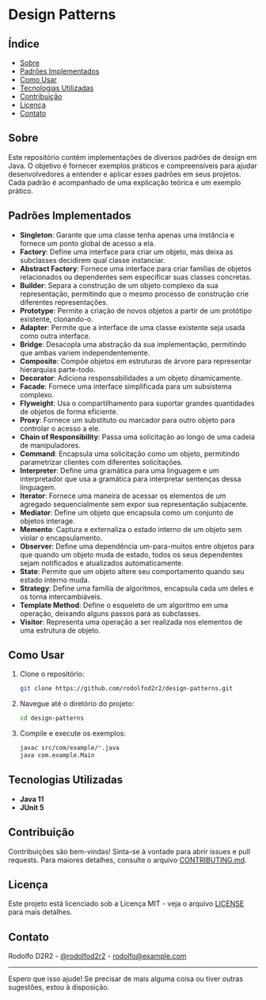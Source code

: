 # Design Patterns



## Índice

- [Sobre](#sobre)
- [Padrões Implementados](#padrões-implementados)
- [Como Usar](#como-usar)
- [Tecnologias Utilizadas](#tecnologias-utilizadas)
- [Contribuição](#contribuição)
- [Licença](#licença)
- [Contato](#contato)

## Sobre

Este repositório contém implementações de diversos padrões de design em Java. O objetivo é fornecer exemplos práticos e compreensíveis para ajudar desenvolvedores a entender e aplicar esses padrões em seus projetos. Cada padrão é acompanhado de uma explicação teórica e um exemplo prático.

## Padrões Implementados

- **Singleton**: Garante que uma classe tenha apenas uma instância e fornece um ponto global de acesso a ela.
- **Factory**: Define uma interface para criar um objeto, mas deixa as subclasses decidirem qual classe instanciar.
- **Abstract Factory**: Fornece uma interface para criar famílias de objetos relacionados ou dependentes sem especificar suas classes concretas.
- **Builder**: Separa a construção de um objeto complexo da sua representação, permitindo que o mesmo processo de construção crie diferentes representações.
- **Prototype**: Permite a criação de novos objetos a partir de um protótipo existente, clonando-o.
- **Adapter**: Permite que a interface de uma classe existente seja usada como outra interface.
- **Bridge**: Desacopla uma abstração da sua implementação, permitindo que ambas variem independentemente.
- **Composite**: Compõe objetos em estruturas de árvore para representar hierarquias parte-todo.
- **Decorator**: Adiciona responsabilidades a um objeto dinamicamente.
- **Facade**: Fornece uma interface simplificada para um subsistema complexo.
- **Flyweight**: Usa o compartilhamento para suportar grandes quantidades de objetos de forma eficiente.
- **Proxy**: Fornece um substituto ou marcador para outro objeto para controlar o acesso a ele.
- **Chain of Responsibility**: Passa uma solicitação ao longo de uma cadeia de manipuladores.
- **Command**: Encapsula uma solicitação como um objeto, permitindo parametrizar clientes com diferentes solicitações.
- **Interpreter**: Define uma gramática para uma linguagem e um interpretador que usa a gramática para interpretar sentenças dessa linguagem.
- **Iterator**: Fornece uma maneira de acessar os elementos de um agregado sequencialmente sem expor sua representação subjacente.
- **Mediator**: Define um objeto que encapsula como um conjunto de objetos interage.
- **Memento**: Captura e externaliza o estado interno de um objeto sem violar o encapsulamento.
- **Observer**: Define uma dependência um-para-muitos entre objetos para que quando um objeto muda de estado, todos os seus dependentes sejam notificados e atualizados automaticamente.
- **State**: Permite que um objeto altere seu comportamento quando seu estado interno muda.
- **Strategy**: Define uma família de algoritmos, encapsula cada um deles e os torna intercambiáveis.
- **Template Method**: Define o esqueleto de um algoritmo em uma operação, deixando alguns passos para as subclasses.
- **Visitor**: Representa uma operação a ser realizada nos elementos de uma estrutura de objeto.

## Como Usar

1. Clone o repositório:
   ```bash
   git clone https://github.com/rodolfod2r2/design-patterns.git
   ```
2. Navegue até o diretório do projeto:
   ```bash
   cd design-patterns
   ```
3. Compile e execute os exemplos:
   ```bash
   javac src/com/example/*.java
   java com.example.Main
   ```

## Tecnologias Utilizadas

- **Java 11**
- **JUnit 5**

## Contribuição

Contribuições são bem-vindas! Sinta-se à vontade para abrir issues e pull requests. Para maiores detalhes, consulte o arquivo [CONTRIBUTING.md](CONTRIBUTING.md).

## Licença

Este projeto está licenciado sob a Licença MIT - veja o arquivo [LICENSE](LICENSE) para mais detalhes.

## Contato

Rodolfo D2R2 - [@rodolfod2r2](https://twitter.com/rodolfod2r2) - rodolfo@example.com

---

Espero que isso ajude! Se precisar de mais alguma coisa ou tiver outras sugestões, estou à disposição.
